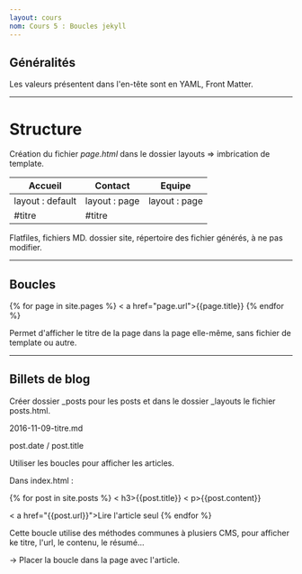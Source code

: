 ```yaml
---
layout: cours
nom: Cours 5 : Boucles jekyll
---
```



## Généralités

Les valeurs présentent dans l'en-tête sont en YAML, Front Matter.

---

# Structure


Création du fichier _page.html_ dans le dossier layouts => imbrication de template.


 Accueil | Contact | Equipe
 --- | --- | ---
 layout : default | layout : page | layout : page
  | #titre | #titre


 Flatfiles, fichiers MD.
 dossier site, répertoire des fichier générés, à ne pas modifier.

 ---

## Boucles


 {% for page in site.pages %}
  < a href="page.url">{{page.title}}</a >
 {% endfor %}


 Permet d'afficher le titre de la page dans la page elle-même, sans fichier de template ou autre.

 ---

## Billets de blog

 Créer dossier _posts pour les posts et dans le dossier _layouts le fichier posts.html.


 2016-11-09-titre.md

 post.date / post.title


 Utiliser les boucles pour afficher les articles.


 Dans index.html :

 {% for post in site.posts %}
  < h3>{{post.title}}</h3 >
  < p>{{post.content}}</p >
  < a href="{{post.url}}">Lire l'article seul</a >
 {% endfor %}


 Cette boucle utilise des méthodes communes à plusiers CMS, pour afficher ke titre, l'url, le contenu, le résumé...

 -> Placer la boucle dans la page avec l'article.
